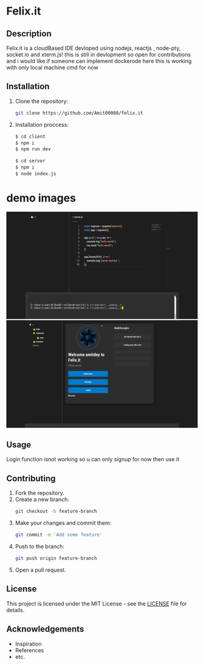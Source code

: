 # Felix.it

## Description
Felix.it is a cloudBased IDE devloped using nodejs, reactjs , node-pty, socket.io and xterm.js!
this is still in devlopment so open for contributions and i would like if someone can implement dockerode here 
this is working with only local machine cmd for now




## Installation
1. Clone the repository:
    ```bash
    git clone https://github.com/Amit00008/felix.it
    ```
2. Installation proccess:
    ```bash
    $ cd client
    $ npm i
    $ npm run dev
    ```
    ```bash
    $ cd server
    $ npm i
    $ node index.js
    ```
    
# demo images 
<img  src='./demo-img/Screenshot 2024-11-10 145116.png'> 
<img  src='./demo-img/Screenshot 2024-11-10 153923.png'> 


## Usage
Login function isnot working so u can only signup for now then use it 

## Contributing
1. Fork the repository.
2. Create a new branch:
    ```bash
    git checkout -b feature-branch
    ```
3. Make your changes and commit them:
    ```bash
    git commit -m 'Add some feature'
    ```
4. Push to the branch:
    ```bash
    git push origin feature-branch
    ```
5. Open a pull request.

## License
This project is licensed under the MIT License - see the [LICENSE](LICENSE) file for details.

## Acknowledgements
- Inspiration
- References
- etc.
